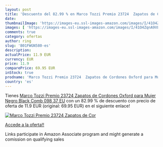 ```yaml
---
layout: post
title: 'Descuento del 82.99 % en Marco Tozzi Premio 23724  Zapatos de Cor'
date: 
thumbnailImage: 'https://images-eu.ssl-images-amazon.com/images/I/41O4ZqnA9VL._SL200_.jpg'
images: [ 'https://images-eu.ssl-images-amazon.com/images/I/41O4ZqnA9VL._SL200_.jpg' ]
comments: true
category: ofertas
author: ring
slug: 'B01FWGN580-es'
description:
actualPrice: 11.9 EUR
currency: EUR
price: 11.9
comparePrice: 69.95 EUR
inStock: true
prodname: 'Marco Tozzi Premio 23724  Zapatos de Cordones Oxford para Mujer  Negro  Black Comb 098   37 EU'
country: 'es'
---
```


Tienes [Marco Tozzi Premio 23724  Zapatos de Cordones Oxford para Mujer  Negro  Black Comb 098   37 EU](https://www.amazon.es/dp/B01FWGN580/?tag=tolees-21) con un 82.99 % de descuento con precio de oferta de 11.9 EUR (original: 69.95 EUR) en el siguiente enlace!

[![Marco Tozzi Premio 23724  Zapatos de Cor](https://images-eu.ssl-images-amazon.com/images/I/41O4ZqnA9VL._SL200_.jpg)](https://www.amazon.es/dp/B01FWGN580/?tag=tolees-21)

[Accede a la oferta!!](https://www.amazon.es/dp/B01FWGN580/?tag=tolees-21)

Links participate in Amazon Associate program and might generate a comission on qualifying sales



